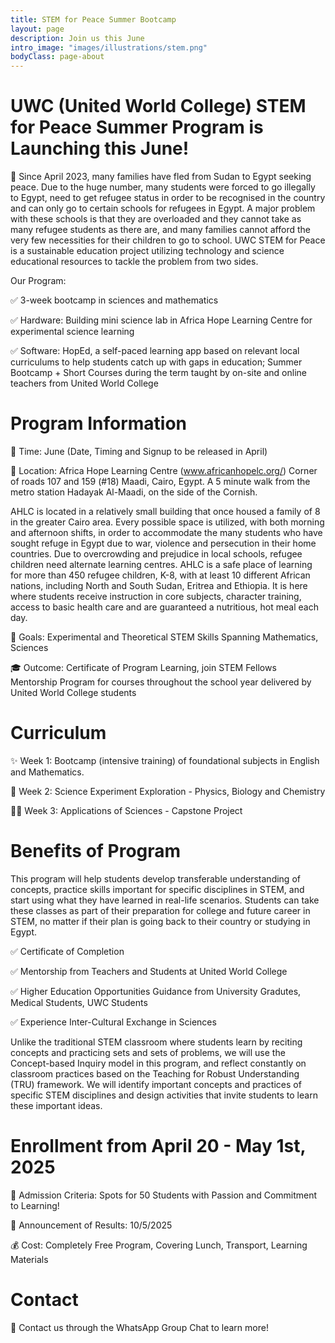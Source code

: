 ```yaml
---
title: STEM for Peace Summer Bootcamp
layout: page
description: Join us this June
intro_image: "images/illustrations/stem.png"
bodyClass: page-about
---
```


# UWC (United World College) STEM for Peace Summer Program is Launching this June!


📌 Since April 2023, many families have fled from Sudan to Egypt seeking peace. Due to the huge number, many students were forced to go illegally to Egypt, need to get refugee status in order to be recognised in the country and can only go to certain schools for refugees in Egypt. A major problem with these schools is that they are overloaded and they cannot take as many refugee students as there are, and many families cannot afford the very few necessities for their children to go to school. UWC STEM for Peace is a sustainable education project utilizing technology and science educational resources to tackle the problem from two sides. 

Our Program:

✅ 3-week bootcamp in sciences and mathematics

✅ Hardware: Building mini science lab in Africa Hope Learning Centre for experimental science learning

✅ Software: HopEd, a self-paced learning app based on relevant local curriculums to help students catch up with gaps in education; Summer Bootcamp + Short Courses during the term taught by on-site and online teachers from United World College

# Program Information

📅 Time: June (Date, Timing and Signup to be released in April)

📍 Location: Africa Hope Learning Centre (www.africanhopelc.org/) Corner of roads 107 and 159 (#18) Maadi, Cairo, Egypt. A 5 minute walk from the metro station Hadayak Al-Maadi, on the side of the Cornish. 


AHLC is located in a relatively small building that once housed a family of 8 in the greater Cairo area. Every possible space is utilized, with both morning and afternoon shifts, in order to accommodate the many students who have sought refuge in Egypt due to war, violence and persecution in their home countries. Due to overcrowding and prejudice in local schools, refugee children need alternate learning centres. AHLC is a safe place of learning for more than 450 refugee children, K-8, with at least 10 different African nations, including North and South Sudan, Eritrea and Ethiopia. It is here where students receive instruction in core subjects, character training, access to basic health care and are guaranteed a nutritious, hot meal each day.

🎯 Goals: Experimental and Theoretical STEM Skills Spanning Mathematics, Sciences

🎓 Outcome: Certificate of Program Learning, join STEM Fellows Mentorship Program for courses throughout the school year delivered by United World College students

# Curriculum
✨ Week 1: Bootcamp (intensive training) of foundational subjects in English and Mathematics.

🚀 Week 2: Science Experiment Exploration - Physics, Biology and Chemistry

👩‍🏫 Week 3: Applications of Sciences - Capstone Project

# Benefits of Program

This program will help students develop transferable understanding of concepts, practice skills important for specific disciplines in STEM, and start using what they have learned in real-life scenarios. Students can take these classes as part of their preparation for college and future career in STEM, no matter if their plan is going back to their country or studying in Egypt.


✅ Certificate of Completion

✅ Mentorship from Teachers and Students at United World College

✅ Higher Education Opportunities Guidance from University Gradutes, Medical Students, UWC Students

✅ Experience Inter-Cultural Exchange in Sciences

Unlike the traditional STEM classroom where students learn by reciting concepts and practicing sets and sets of problems, we will use the Concept-based Inquiry model in this program, and reflect constantly on classroom practices based on the Teaching for Robust Understanding (TRU) framework. We will identify important concepts and practices of specific STEM disciplines and design activities that invite students to learn these important ideas. 

# Enrollment from April 20 - May 1st, 2025
📌 Admission Criteria: Spots for 50 Students with Passion and Commitment to Learning!

📅 Announcement of Results: 10/5/2025

💰 Cost: Completely Free Program, Covering Lunch, Transport, Learning Materials

# Contact

📩 Contact us through the WhatsApp Group Chat to learn more!

